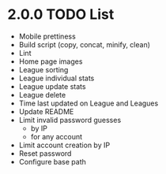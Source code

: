 # 2.0.0 TODO List
- Mobile prettiness
- Build script (copy, concat, minify, clean)
- Lint
- Home page images
- League sorting
- League individual stats
- League update stats
- League delete
- Time last updated on League and Leagues
- Update README
- Limit invalid password guesses
  - by IP
  - for any account
- Limit account creation by IP
- Reset password
- Configure base path
